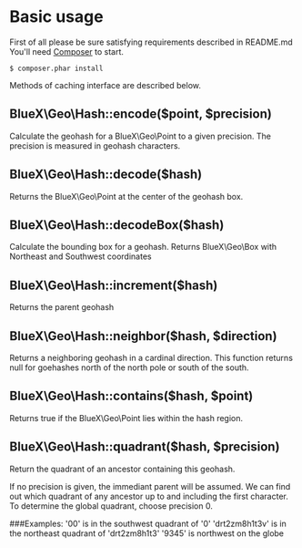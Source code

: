 Basic usage
===========

First of all please be sure satisfying requirements described in README.md
You'll need [Composer](http://getcomposer.org/download/) to start.

    $ composer.phar install

Methods of caching interface are described below.

BlueX\Geo\Hash::encode($point, $precision)
---------
Calculate the geohash for a BlueX\Geo\Point to a given precision. The precision is measured in geohash characters.


BlueX\Geo\Hash::decode($hash)
---------
Returns the BlueX\Geo\Point at the center of the geohash box.


BlueX\Geo\Hash::decodeBox($hash)
---------
Calculate the bounding box for a geohash. Returns BlueX\Geo\Box with Northeast and Southwest coordinates


BlueX\Geo\Hash::increment($hash)
---------
Returns the parent geohash

BlueX\Geo\Hash::neighbor($hash, $direction)
---------
Returns a neighboring geohash in a cardinal direction. This function returns null for goehashes north of the north pole or south of the south.

BlueX\Geo\Hash::contains($hash, $point)
---------
Returns true if the BlueX\Geo\Point lies within the hash region.

BlueX\Geo\Hash::quadrant($hash, $precision)
---------
Return the quadrant of an ancestor containing this geohash.

If no precision is given, the immediant parent will be assumed. We can find out which quadrant of any ancestor up to and including the first character.
To determine the global quadrant, choose precision 0.

###Examples:
    '00' is in the southwest quadrant of '0'
    'drt2zm8h1t3v' is in the northeast quadrant of 'drt2zm8h1t3'
    '9345' is northwest on the globe


